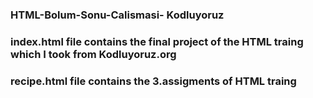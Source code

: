 ### HTML-Bolum-Sonu-Calismasi- Kodluyoruz 
### index.html file contains the final project of the HTML traing which I took from Kodluyoruz.org
### recipe.html file contains the 3.assigments of HTML traing
